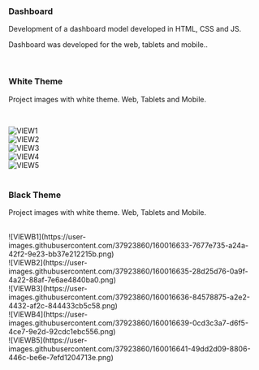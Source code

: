 <h3>Dashboard</h3>
<p>Development of a dashboard model developed in HTML, CSS and JS.</p>
<p>Dashboard was developed for the web, tablets and mobile..</p>
<br>

<h3>White Theme</h3>
<p>Project images with white theme. Web, Tablets and Mobile.</p>
<br>

![VIEW1](https://user-images.githubusercontent.com/37923860/160016621-3d29e034-18a8-4b76-8055-01a1462dc021.png)
<br>
![VIEW2](https://user-images.githubusercontent.com/37923860/160016624-8faafb29-6a0f-4613-bd81-9ba409c1cf17.png)
<br>
![VIEW3](https://user-images.githubusercontent.com/37923860/160016625-e3d51674-26d7-427c-915d-94a0aeab76b6.png)
<br>
![VIEW4](https://user-images.githubusercontent.com/37923860/160016629-f2981429-28ed-43f6-9646-7a7a1e56e9b0.png)
<br>
![VIEW5](https://user-images.githubusercontent.com/37923860/160016631-0bf6456f-333f-4087-afb2-654ee6a03031.png)
<br>
<br>

<h3>Black Theme</h3>
<p>Project images with white theme. Web, Tablets and Mobile.</p>
<br>
![VIEWB1](https://user-images.githubusercontent.com/37923860/160016633-7677e735-a24a-42f2-9e23-bb37e212215b.png)
<br>
![VIEWB2](https://user-images.githubusercontent.com/37923860/160016635-28d25d76-0a9f-4a22-88af-7e6ae4840ba0.png)
<br>
![VIEWB3](https://user-images.githubusercontent.com/37923860/160016636-84578875-a2e2-4432-af2c-844433cb5c58.png)
<br>
![VIEWB4](https://user-images.githubusercontent.com/37923860/160016639-0cd3c3a7-d6f5-4ce7-9e2d-92cdc1ebc556.png)
<br>
![VIEWB5](https://user-images.githubusercontent.com/37923860/160016641-49dd2d09-8806-446c-be6e-7efd1204713e.png)
